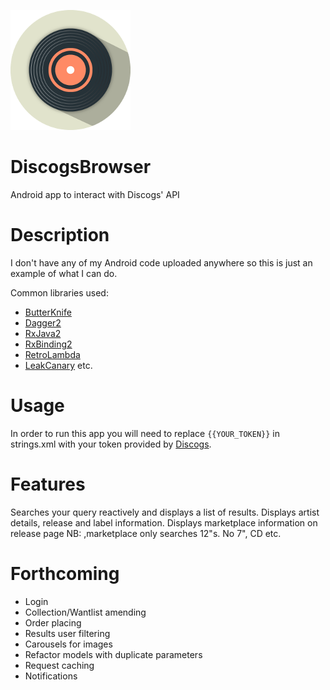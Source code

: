 ![app_logo](app/src/main/res/drawable-xxxhdpi/ic_app.png)

# DiscogsBrowser
Android app to interact with Discogs' API

# Description

I don't have any of my Android code uploaded anywhere so this is just an example of what I can do.

Common libraries used:

* [ButterKnife](https://github.com/JakeWharton/butterknife)
* [Dagger2](https://google.github.io/dagger/)
* [RxJava2](https://github.com/ReactiveX/RxJava)
* [RxBinding2](https://github.com/JakeWharton/RxBinding)
* [RetroLambda](https://github.com/evant/gradle-retrolambda)
* [LeakCanary](https://github.com/square/leakcanary)
etc.

# Usage

In order to run this app you will need to replace `{{YOUR_TOKEN}}` in strings.xml with your token provided by [Discogs](https://www.discogs.com/settings/developers).

# Features

Searches your query reactively and displays a list of results. 
Displays artist details, release and label information.
Displays marketplace information on release page NB: ,marketplace only searches 12"s. No 7", CD etc.

# Forthcoming

* Login
* Collection/Wantlist amending
* Order placing
* Results user filtering
* Carousels for images
* Refactor models with duplicate parameters
* Request caching	
* Notifications

